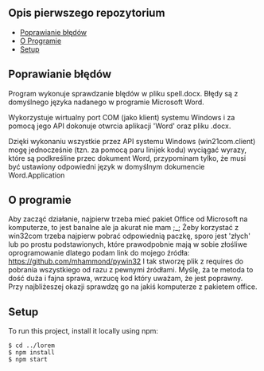 ## Opis pierwszego repozytorium
* [Poprawianie błędów](#Poprawianie-błędów)
* [O Programie](#O-programie)
* [Setup](#setup)

## Poprawianie błędów
Program wykonuje sprawdzanie blędów w pliku spell.docx.  Błędy są z domyślnego języka nadanego w programie Microsoft Word.

Wykorzystuje wirtualny port COM (jako klient) systemu Windows i za pomocą jego API dokonuje otwrcia aplikacji 'Word' oraz pliku .docx.

Dzięki wykonaniu wszystkie przez API systemu Windows (win21com.client) mogę jednocześnie (tzn. za pomocą paru linijek kodu) wyciągać wyrazy, które są podkreśline przec dokument Word, przypominam tylko, że musi być ustawiony odpowiedni język w domyślnym dokumencie Word.Application


## O programie
Aby zacząć działanie, najpierw trzeba mieć pakiet Office od Microsoft na komputerze, to jest banalne ale ja akurat nie mam ;_;
Żeby korzystać z win32com trzeba najpierw pobrać odpowiednią paczkę, sporo jest 'złych' lub po prostu podstawionych, które prawodpobnie mają w sobie złośliwe oprogramowanie dlatego podam link do mojego źródła: https://github.com/mhammond/pywin32
I tak stworzę plik z requires do pobrania wszystkiego od razu z pewnymi źródłami.
Myślę, ża te metoda to dość duża i fajna sprawa, wrzucę kod który uważam, że jest poprawny. Przy najbliżeszej okazji sprawdzę go na jakiś komputerze z pakietem office.


## Setup
To run this project, install it locally using npm:

```
$ cd ../lorem
$ npm install
$ npm start
```